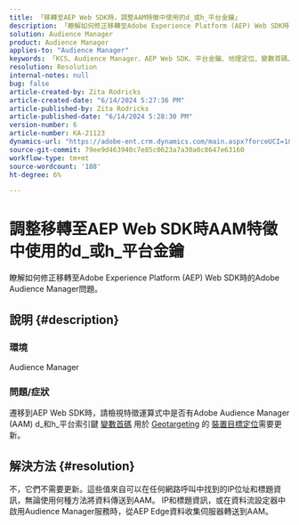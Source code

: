```yaml
---
title: 「移轉至AEP Web SDK時，調整AAM特徵中使用的d_或h_平台金鑰」
description: 「瞭解如何修正移轉至Adobe Experience Platform (AEP) Web SDK時的Adobe Audience Manager問題。」
solution: Audience Manager
product: Audience Manager
applies-to: "Audience Manager"
keywords: 「KCS、Audience Manager、AEP Web SDK、平台金鑰、地理定位、變數首碼、裝置定位」
resolution: Resolution
internal-notes: null
bug: false
article-created-by: Zita Rodricks
article-created-date: "6/14/2024 5:27:36 PM"
article-published-by: Zita Rodricks
article-published-date: "6/14/2024 5:28:30 PM"
version-number: 6
article-number: KA-21123
dynamics-url: "https://adobe-ent.crm.dynamics.com/main.aspx?forceUCI=1&pagetype=entityrecord&etn=knowledgearticle&id=d4d26e63-732a-ef11-840a-002248084fbb"
source-git-commit: 79ee9d463940c7e85c0623a7a30a0c8647e63160
workflow-type: tm+mt
source-wordcount: '188'
ht-degree: 6%

---
```


# 調整移轉至AEP Web SDK時AAM特徵中使用的d_或h_平台金鑰


瞭解如何修正移轉至Adobe Experience Platform (AEP) Web SDK時的Adobe Audience Manager問題。

## 說明 {#description}


### 環境

Audience Manager

### 問題/症狀

遷移到AEP Web SDK時，請檢視特徵運算式中是否有Adobe Audience Manager (AAM) d_和h_平台索引鍵 [變數首碼](https://experienceleague.adobe.com/docs/audience-manager/user-guide/features/traits/trait-variable-prefixes.html) 用於 [Geotargeting](https://experienceleague.adobe.com/docs/audience-manager/user-guide/features/traits/trait-geotarget-keys.html) 的 [裝置目標定位](https://experienceleague.adobe.com/docs/audience-manager/user-guide/features/traits/trait-device-targeting.html)需要更新。


## 解決方法 {#resolution}


不，它們不需要更新。這些值來自可以在任何網路呼叫中找到的IP位址和標題資訊，無論使用何種方法將資料傳送到AAM。 IP和標題資訊，或在資料流設定器中啟用Audience Manager服務時，從AEP Edge資料收集伺服器轉送到AAM。
